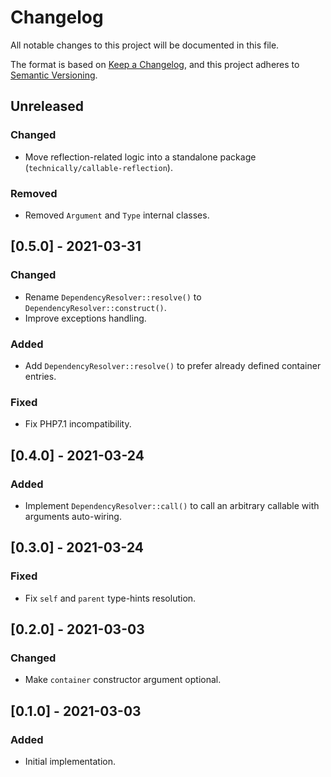 # Changelog

All notable changes to this project will be documented in this file.

The format is based on [Keep a Changelog](https://keepachangelog.com/en/1.0.0/),
and this project adheres to [Semantic Versioning](https://semver.org/spec/v2.0.0.html).

## Unreleased
### Changed
- Move reflection-related logic into a standalone package (`technically/callable-reflection`).

### Removed
- Removed `Argument` and `Type` internal classes.

## [0.5.0] - 2021-03-31
### Changed
- Rename `DependencyResolver::resolve()` to `DependencyResolver::construct()`.
- Improve exceptions handling.

### Added
- Add `DependencyResolver::resolve()` to prefer already defined container entries.

### Fixed
- Fix PHP7.1 incompatibility.

## [0.4.0] - 2021-03-24
### Added
- Implement `DependencyResolver::call()` to call an arbitrary callable with arguments auto-wiring.

## [0.3.0] - 2021-03-24
### Fixed
- Fix `self` and `parent` type-hints resolution.

## [0.2.0] - 2021-03-03
### Changed
- Make `container` constructor argument optional. 

## [0.1.0] - 2021-03-03
### Added
- Initial implementation.
